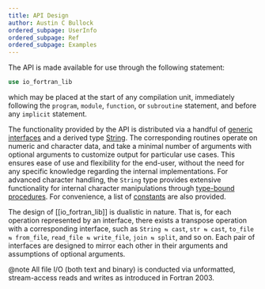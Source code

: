 ```yaml
---
title: API Design
author: Austin C Bullock
ordered_subpage: UserInfo
ordered_subpage: Ref
ordered_subpage: Examples
---
```


The API is made available for use through the following statement:

```fortran
use io_fortran_lib
```

which may be placed at the start of any compilation unit, immediately following the `program`, `module`, `function`, or `subroutine` statement, and before any `implicit` statement.

The functionality provided by the API is distributed via a handful of [generic interfaces](../lists/procedures.html) and a derived type [String](../type/string.html). The corresponding routines operate on numeric and character data, and take a minimal number of arguments with optional arguments to customize output for particular use cases. This ensures ease of use and flexibility for the end-user, without the need for any specific knowledge regarding the internal implementations. For advanced character handling, the `String` type provides extensive functionality for internal character manipulations through [type-bound procedures](Ref/string-methods.html). For convenience, a list of [constants](../module/io_fortran_lib.html#variable-nl) are also provided.

The design of [[io_fortran_lib]] is dualistic in nature. That is, for each operation represented by an interface, there exists a transpose operation with a corresponding interface, such as `String ⇆ cast`, `str ⇆ cast`, `to_file ⇆ from_file`, `read_file ⇆ write_file`, `join ⇆ split`, and so on. Each pair of interfaces are designed to mirror each other in their arguments and assumptions of optional arguments.

@note All file I/O (both text and binary) is conducted via unformatted, stream-access reads and writes as introduced in Fortran 2003.
